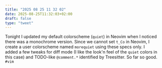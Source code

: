 ```yaml
---
title: "2025 08 25 11 32 02"
date: 2025-08-25T11:32:03+02:00
draft: false
type: "tweet"
---
```

Tonight I updated my default colorscheme (`quiet`) in Neovim when I noticed there was a monochrome version. Since we cannot set `t_Co` in Neovim, I create a user colorscheme named `morequiet` using these specs only. I added a few tweaks for diff mode (I like the look'n feel of the `quiet` colors in this case) and TODO-like `@comment.*` identified by Treesitter. So far so good. `#vim`
